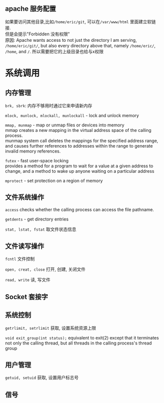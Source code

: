 ## apache 服务配置

如果要访问其他目录,比如`/home/eric/git`, 可以在`/var/www/html` 里面建立软链接.  
但是会提示"Forbidden 没有权限"  
原因: Apache wants access to not just the directory I am serving, `/home/eric/git/`, 
but also every directory above that, namely `/home/eric/`, `/home`, and `/`.
所以需要把它的上级目录也给与x权限

# 系统调用
## 内存管理
`brk, sbrk`: 内存不够用时通过它来申请新内存

`mlock, munlock, mlockall, munlockall` - lock and unlock memory

`mmap, munmap` - map or unmap files or devices into memory  
mmap creates a new mapping in the virtual address space of the calling process.  
munmap system call deletes the mappings for the specified address range, and causes further references to addresses within the range to generate invalid memory references.

`futex` - fast user-space locking  
provides a method for a program to wait for a value at a given address to change, and a method to wake up anyone waiting on a particular address 

`mprotect` - set protection on a region of memory

## 文件系统操作
`access` checks whether the calling process can access the file pathname.

`getdents` - get directory entries

`stat, lstat, fstat` 取文件状态信息

## 文件读写操作
`fcntl` 文件控制

`open, creat, close` 打开, 创建, 关闭文件

`read, write` 读, 写文件

## Socket 套接字

## 系统控制
`getrlimit, setrlimit` 获取, 设置系统资源上限

`void exit_group(int status);` equivalent to exit(2) except that it terminates not only the calling thread, but all threads in the calling process's thread group

## 用户管理
`getuid, setuid` 获取, 设置用户标志号

## 信号
